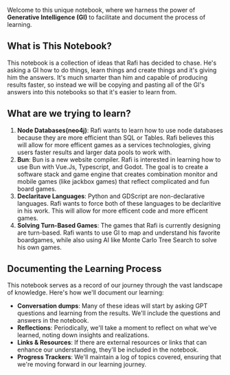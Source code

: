 Welcome to this unique notebook, where we harness the power of **Generative Intelligence (GI)** to facilitate and document the process of learning.

## What is This Notebook?

This notebook is a collection of ideas that Rafi has decided to chase. He's asking a GI how to do things, learn things and create things and it's giving him the answers. It's much smarter than him and capable of producing results faster, so instead we will be copying and pasting all of the GI's answers into this notebooks so that it's easier to learn from.

## What are we trying to learn?

1. **Node Databases(neo4j)**: Rafi wants to learn how to use node databases because they are more efficient than SQL or Tables. Rafi believes this will allow for more efficent games as a services technologies, giving users faster results and larger data pools to work with.
2. **Bun**: Bun is a new website compiler. Rafi is interested in learning how to use Bun with Vue.Js, Typescript, and Godot. The goal is to create a software stack and game engine that creates combination monitor and mobile games (like jackbox games) that reflect complicated and fun board games.
3. **Declaritave Languages**: Python and GDScript are non-declarative languages. Rafi wants to force both of these languages to be declaritive in his work.  This will allow for more efficent code and more efficent games.
4. **Solving Turn-Based Games**: The games that Rafi is currently designing are turn-based. Rafi wants to use GI to map and understand his favorite boardgames, while also using AI like Monte Carlo Tree Search to solve his own games. 

## Documenting the Learning Process

This notebook serves as a record of our journey through the vast landscape of knowledge. Here's how we'll document our learning:

- **Conversation dumps**: Many of these ideas will start by asking GPT questions and learning from the results. We'll include the questions and answers in the notebook.
- **Reflections**: Periodically, we'll take a moment to reflect on what we've learned, noting down insights and realizations.
- **Links & Resources**: If there are external resources or links that can enhance our understanding, they'll be included in the notebook.
- **Progress Trackers**: We'll maintain a log of topics covered, ensuring that we're moving forward in our learning journey.